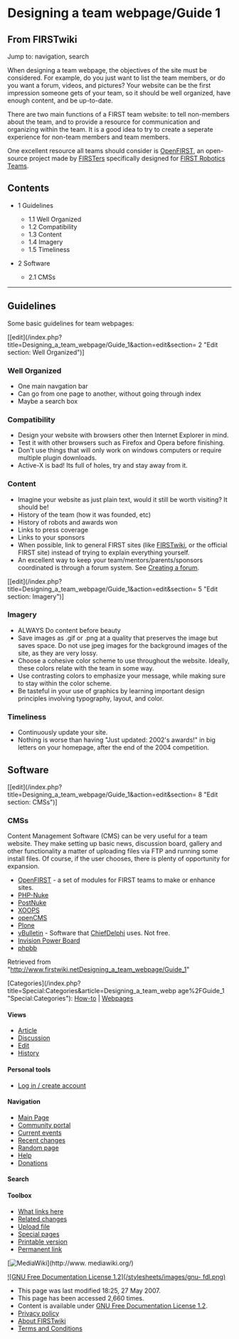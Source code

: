 # Designing a team webpage/Guide 1

## From FIRSTwiki

Jump to: navigation, search

When designing a team webpage, the objectives of the site must be considered. For example, do you just want to list the team members, or do you want a forum, videos, and pictures? Your website can be the first impression someone gets of your team, so it should be well organized, have enough content, and be up-to-date.

There are two main functions of a FIRST team website: to tell non-members about the team, and to provide a resource for communication and organizing within the team. It is a good idea to try to create a seperate experience for non-team members and team members.

One excellent resource all teams should consider is [OpenFIRST](OpenFIRST "OpenFIRST"), an open-source project made by [FIRSTers](/index.php?title=FIRSTer&action=edit "FIRSTer") specifically designed for [FIRST Robotics Teams](FIRST_Robotics_Team "FIRST
Robotics Team").

## Contents

- 1 Guidelines

  - 1.1 Well Organized
  - 1.2 Compatibility
  - 1.3 Content
  - 1.4 Imagery
  - 1.5 Timeliness

- 2 Software

  - 2.1 CMSs

--------------------------------------------------------------------------------

## Guidelines

Some basic guidelines for team webpages:

[[edit](/index.php?title=Designing_a_team_webpage/Guide_1&action=edit&section=
2 "Edit section: Well Organized")]

### Well Organized

- One main navgation bar
- Can go from one page to another, without going through index
- Maybe a search box

### Compatibility

- Design your website with browsers other then Internet Explorer in mind.
- Test it with other browsers such as Firefox and Opera before finishing.
- Don't use things that will only work on windows computers or require multiple plugin downloads.
- Active-X is bad! Its full of holes, try and stay away from it.

### Content

- Imagine your website as just plain text, would it still be worth visiting? It should be!
- History of the team (how it was founded, etc)
- History of robots and awards won
- Links to press coverage
- Links to your sponsors
- When possible, link to general FIRST sites (like [FIRSTwiki](FIRSTwiki "FIRSTwiki"), or the official FIRST site) instead of trying to explain everything yourself.
- An excellent way to keep your team/mentors/parents/sponsors coordinated is through a forum system. See [Creating a forum](/index.php?title=Creating_a_forum&action=edit "Creating a forum").

[[edit](/index.php?title=Designing_a_team_webpage/Guide_1&action=edit&section=
5 "Edit section: Imagery")]

### Imagery

- ALWAYS Do content before beauty
- Save images as .gif or .png at a quality that preserves the image but saves space. Do not use jpeg images for the background images of the site, as they are very lossy.
- Choose a cohesive color scheme to use throughout the website. Ideally, these colors relate with the team in some way.
- Use contrasting colors to emphasize your message, while making sure to stay within the color scheme.
- Be tasteful in your use of graphics by learning important design principles involving typography, layout, and color.

### Timeliness

- Continuously update your site.
- Nothing is worse than having "Just updated: 2002's awards!" in big letters on your homepage, after the end of the 2004 competition.

## Software

[[edit](/index.php?title=Designing_a_team_webpage/Guide_1&action=edit&section=
8 "Edit section: CMSs")]

### CMSs

Content Management Software (CMS) can be very useful for a team website. They make setting up basic news, discussion board, gallery and other functionality a matter of uploading files via FTP and running some install files. Of course, if the user chooses, there is plenty of opportunity for expansion.

- [OpenFIRST](OpenFIRST "OpenFIRST") - a set of modules for FIRST teams to make or enhance sites.
- [PHP-Nuke](http://phpnuke.org/ "http://phpnuke.org/")
- [PostNuke](http://postnuke.com "http://postnuke.com")
- [XOOPS](http://xoops.org "http://xoops.org")
- [openCMS](http://opencms.org "http://opencms.org")
- [Plone](http://plone.org "http://plone.org")
- [vBulletin](http://www.vbulletin.com/ "http://www.vbulletin.com/") - Software that [ChiefDelphi](chiefdelphi) uses. Not free.
- [Invision Power Board](http://www.invisionboard.com/ "http://www.invisionboard.com/")
- [phpbb](http://phpbb.com "http://phpbb.com")

Retrieved from "<http://www.firstwiki.netDesigning_a_team_webpage/Guide_1>"

[Categories](/index.php?title=Special:Categories&article=Designing_a_team_webp
age%2FGuide_1 "Special:Categories"): [How-to](Category:How-to "Category:How-to") | [Webpages](Category:Webpages "Category:Webpages")

#### Views

- [Article](Designing_a_team_webpage/Guide_1)
- [Discussion](Talk:Designing_a_team_webpage/Guide_1)
- [Edit](/index.php?title=Designing_a_team_webpage/Guide_1&action=edit)
- [History](/index.php?title=Designing_a_team_webpage/Guide_1&action=history)

#### Personal tools

- [Log in / create account](/index.php?title=Special:Userlogin&returnto=Designing_a_team_webpage/Guide_1)

[](Main_Page "Main Page")

#### Navigation

- [Main Page](Main_Page)
- [Community portal](FIRSTwiki:Community_portal)
- [Current events](Current_events)
- [Recent changes](Special:Recentchanges)
- [Random page](Special:Random)
- [Help](Help:Contents)
- [Donations](FIRSTwiki:Site_support)

#### Search

#### Toolbox

- [What links here](Special:Whatlinkshere/Designing_a_team_webpage/Guide_1)
- [Related changes](Special:Recentchangeslinked/Designing_a_team_webpage/Guide_1)
- [Upload file](Special:Upload)
- [Special pages](Special:Specialpages)
- [Printable version](/index.php?title=Designing_a_team_webpage/Guide_1&printable=yes)
- [Permanent link](/index.php?title=Designing_a_team_webpage/Guide_1&oldid=60653)

[![MediaWiki](/skins/common/images/poweredby_mediawiki_88x31.png)](http://www.
mediawiki.org/)

[![GNU Free Documentation License 1.2](/stylesheets/images/gnu-
fdl.png)](http://www.gnu.org/copyleft/fdl.html)

- This page was last modified 18:25, 27 May 2007.
- This page has been accessed 2,660 times.
- Content is available under [GNU Free Documentation License 1.2](http://www.gnu.org/copyleft/fdl.html "http://www.gnu.org/copyleft/fdl.html").
- [Privacy policy](FIRSTwiki:Privacy_policy "FIRSTwiki:Privacy policy")
- [About FIRSTwiki](FIRSTwiki:About "FIRSTwiki:About")
- [Terms and Conditions](FIRSTwiki:Terms_and_conditions "FIRSTwiki:Terms and conditions")
